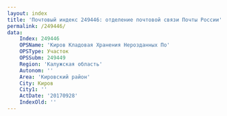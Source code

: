 ```yaml
---
layout: index
title: 'Почтовый индекс 249446: отделение почтовой связи Почты России'
permalink: /249446/
data:
    Index: 249446
    OPSName: 'Киров Кладовая Хранения Нерозданных По'
    OPSType: Участок
    OPSSubm: 249449
    Region: 'Калужская область'
    Autonom: ''
    Area: 'Кировский район'
    City: Киров
    City1: ''
    ActDate: '20170928'
    IndexOld: ''
---
```

